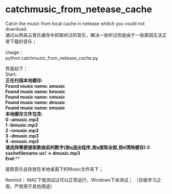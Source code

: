 # catchmusic_from_netease_cache
Catch the music from local cache in netease whitch you could not download.<br>
通过从网易云音乐缓存中抓取听过的音乐，解决一些听过但是由于一些原因无法正常下载的音乐；<br>

Usage：<br>
python catchmusic_from_netease_cache.py<br>

界面如下：<br>
Start:************************************************<br>
正在扫描本地缓存:<br>
Found music name:  amusic<br>
Found music name:  bmusic<br>
Found music name:  cmusic<br>
Found music name:  dmusic<br>
Found music name:  emusic<br>
本地缓存文件包含:<br>
0 -amusic.mp3<br>
1 -bmusic.mp3<br>
2 -cmusic.mp3<br>
3 -dmusic.mp3<br>
4 -emusic.mp3<br>
请选择需要提取歌曲前的数字(按q退出程序,按a提取全部,按d清除缓存):3<br>
cachefilename.uc! -> dmusic.mp3<br>
End:**************************************************<br>

提取音乐会存放在本地桌面下的Music文件夹下；

Remind：
MAC下我测试过可以正常运行，Windows下未测试；
（仅做学习之用，严禁用于其他用途）

